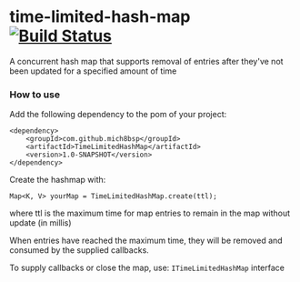 # time-limited-hash-map [![Build Status](https://travis-ci.org/mich8bsp/time-limited-hash-map.svg?branch=master)](https://travis-ci.org/mich8bsp/time-limited-hash-map)
A concurrent hash map that supports removal of entries after they've not been updated for a specified amount of time

### How to use

Add the following dependency to the pom of your project:

```
<dependency>
    <groupId>com.github.mich8bsp</groupId>
    <artifactId>TimeLimitedHashMap</artifactId>
    <version>1.0-SNAPSHOT</version>
</dependency>
```

Create the hashmap with:
```
Map<K, V> yourMap = TimeLimitedHashMap.create(ttl);
```
where ttl is the maximum time for map entries to remain in the map without update (in millis)

When entries have reached the maximum time, they will be removed and consumed by the supplied callbacks.

To supply callbacks or close the map, use: ``` ITimeLimitedHashMap ``` interface 
